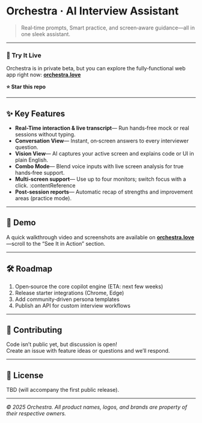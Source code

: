# Orchestra · AI Interview Assistant

> Real‑time prompts, Smart practice, and screen‑aware guidance—all in one sleek assistant.

---

### 🔗 Try It Live
Orchestra is in private beta, but you can explore the fully‑functional web app right now: **[orchestra.love](https://www.orchestra.love/)**

**⭐ Star this repo**

---

## ✨ Key Features

- **Real-Time interaction & live transcript**— Run hands‑free mock or real sessions without typing.
- **Conversation View**— Instant, on‑screen answers to every interviewer question.
- **Vision View**— AI captures your active screen and explains code or UI in plain English.
- **Combo Mode**— Blend voice inputs with live screen analysis for true hands‑free support.
- **Multi‑screen support**— Use up to four monitors; switch focus with a click. :contentReference  
- **Post‑session reports**— Automatic recap of strengths and improvement areas (practice mode).

---

## 📸 Demo
A quick walkthrough video and screenshots are available on **[orchestra.love](https://www.orchestra.love/)**—scroll to the “See It in Action” section.

---

## 🛠 Roadmap
1. Open‑source the core copilot engine (ETA: next few weeks)  
2. Release starter integrations (Chrome, Edge)  
3. Add community‑driven persona templates  
4. Publish an API for custom interview workflows

---

## 🤝 Contributing
Code isn’t public yet, but discussion is open!  
Create an issue with feature ideas or questions and we’ll respond.

---

## 📄 License
TBD (will accompany the first public release).

---

_© 2025 Orchestra. All product names, logos, and brands are property of their respective owners._

